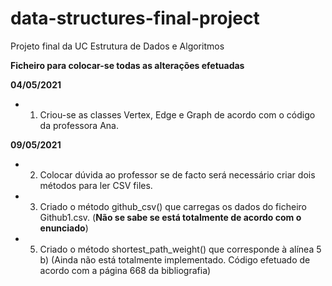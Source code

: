 # data-structures-final-project
Projeto final da UC Estrutura de Dados e Algoritmos

**Ficheiro para colocar-se todas as alterações efetuadas**

**04/05/2021**

* 1. Criou-se as classes Vertex, Edge e Graph de acordo com o código da professora Ana.

**09/05/2021**

* 2. Colocar dúvida ao professor se de facto será necessário criar dois métodos para ler CSV files.

* 3. Criado o método github_csv() que carregas os dados do ficheiro Github1.csv. (**Não se sabe se está totalmente de acordo com o enunciado**)

* 5. Criado o método shortest_path_weight() que corresponde à alínea 5 b) (Ainda não está totalmente implementado. Código efetuado de acordo com a página 668 da bibliografia)
